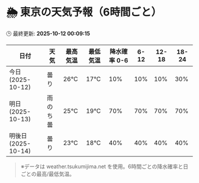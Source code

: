 # 🌦️ 東京の天気予報（6時間ごと）

🕒 最終更新: **2025-10-12 00:09:15**

| 日付 | 天気 | 最高気温 | 最低気温 | 降水確率 0-6 | 6-12 | 12-18 | 18-24 |
|------|------|----------|----------|------------|------|------|------|
| 今日 (2025-10-12) | 曇り | 26℃ | 17℃ | 10% | 10% | 10% | 30% |
| 明日 (2025-10-13) | 雨のち曇 | 25℃ | 19℃ | 70% | 70% | 70% | 70% |
| 明後日 (2025-10-14) | 曇り | 23℃ | 18℃ | 40% | 40% | 40% | 40% |

> ※データは weather.tsukumijima.net を使用。6時間ごとの降水確率と日ごとの最高/最低気温。